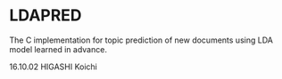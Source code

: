 # LDAPRED
The C implementation for topic prediction of new documents using LDA model learned in advance.

16.10.02 HIGASHI Koichi
